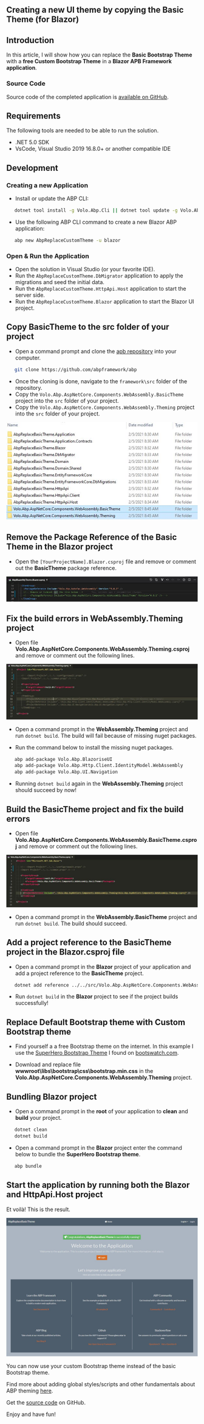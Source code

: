 ## Creating a new UI theme by copying the Basic Theme (for Blazor)

## Introduction

In this article, I will show how you can replace the **Basic Bootstrap Theme** with a **free Custom Bootstrap Theme** in a **Blazor APB Framework application**.

### Source Code

Source code of the completed application is [available on GitHub](https://github.com/bartvanhoey/AbpReplaceCustomTheme.git).

## Requirements

The following tools are needed to be able to run the solution.

* .NET 5.0 SDK
* VsCode, Visual Studio 2019 16.8.0+ or another compatible IDE

## Development

### Creating a new Application

* Install or update the ABP CLI:

```bash
   dotnet tool install -g Volo.Abp.Cli || dotnet tool update -g Volo.Abp.Cli
```

* Use the following ABP CLI command to create a new Blazor ABP application:

```bash
   abp new AbpReplaceCustomTheme -u blazor
```

### Open & Run the Application

* Open the solution in Visual Studio (or your favorite IDE).
* Run the `AbpReplaceCustomTheme.DbMigrator` application to apply the migrations and seed the initial data.
* Run the `AbpReplaceCustomTheme.HttpApi.Host` application to start the server side.
* Run the `AbpReplaceCustomTheme.Blazor` application to start the Blazor UI project.

## Copy BasicTheme to the src folder of your project

* Open a command prompt and clone the [apb repository](https://github.com/abpframework/abp) into your computer.

```bash
   git clone https://github.com/abpframework/abp
```

* Once the cloning is done, navigate to the `framework\src` folder of the repository.
* Copy the `Volo.Abp.AspNetCore.Components.WebAssembly.BasicTheme` project into the `src` folder of your project.
* Copy the `Volo.Abp.AspNetCore.Components.WebAssembly.Theming` project into the `src` folder of your project.

![src folder structure](images/src_folder_structure.jpg)

## Remove the Package Reference of the Basic Theme in the Blazor project

* Open the `[YourProjectName].Blazor.csproj` file and remove or comment out the **BasicTheme** package reference.

![Remove or Comment out](images/remove_or_comment_out_in_blazor_csproj.jpg)

## Fix the build errors in WebAssembly.Theming project

* Open file **Volo.Abp.AspNetCore.Components.WebAssembly.Theming.csproj** and remove or comment out the following lines.

![Remove or Comment out](images/remove_or_comment_out_in_theming_csproj.jpg)

* Open a command prompt in the **WebAssembly.Theming** project and run `dotnet build`. The build will fail because of missing nuget packages.

* Run the command below to install the missing nuget packages.

```bash
   abp add-package Volo.Abp.BlazoriseUI
   abp add-package Volo.Abp.Http.Client.IdentityModel.WebAssembly
   abp add-package Volo.Abp.UI.Navigation
```

* Running `dotnet build` again in the **WebAssembly.Theming** project should succeed by now!

## Build the BasicTheme project and fix the build errors

* Open file **Volo.Abp.AspNetCore.Components.WebAssembly.BasicTheme.csproj** and remove or comment out the following lines.

![Remove or Comment out](images/remove_or_comment_out_in_basictheme_csproj.jpg)

* Open a command prompt in the **WebAssembly.BasicTheme** project and run `dotnet build`. The build should succeed.

## Add a project reference to the BasicTheme project in the Blazor.csproj file

* Open a command prompt in the **Blazor** project of your application and add a project reference to the **BasicTheme** project.

```bash
   dotnet add reference ../../src/Volo.Abp.AspNetCore.Components.WebAssembly.BasicTheme/Volo.Abp.AspNetCore.Components.WebAssembly.BasicTheme.csproj
```

* Run `dotnet build` in the **Blazor** project to see if the project builds successfully!

## Replace Default Bootstrap theme with Custom Bootstrap theme

* Find yourself a a free Bootstrap theme on the internet. In this example I use the  [SuperHero Bootstrap Theme](https://bootswatch.com/superhero/) I found on [bootswatch.com](https://bootswatch.com/).

* Download and replace file **wwwroot\libs\bootstrap\css\bootstrap.min.css** in the **Volo.Abp.AspNetCore.Components.WebAssembly.Theming** project.

## Bundling Blazor project

* Open a command prompt in the **root** of your application to **clean** and **build** your project.

```bash
   dotnet clean
   dotnet build
```

* Open a command prompt in the **Blazor** project enter the command below to bundle the **SuperHero Bootstrap theme**.

```bash
   abp bundle
```

## Start the application by running both the Blazor and HttpApi.Host project

Et voilà! This is the result.

![SuperHero Bootstrap Theme up and running!](images/superhero_bootstrap_theme.jpg)

You can now use your custom Bootstrap theme instead of the basic Bootstrap theme.

Find more about adding global styles/scripts and other fundamentals about ABP theming [here](https://docs.abp.io/en/abp/latest/UI/AspNetCore/Theming).

Get the [source code](https://github.com/bartvanhoey/AbpReplaceCustomTheme) on GitHub.

Enjoy and have fun!

